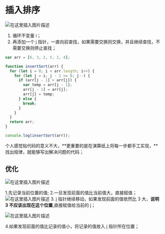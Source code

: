 # 插入排序

![在这里插入图片描述](https://img-blog.csdnimg.cn/20210201150719347.png?x-oss-process=image/watermark,type_ZmFuZ3poZW5naGVpdGk,shadow_10,text_aHR0cHM6Ly9ibG9nLmNzZG4ubmV0L1pIZ29nb2dvaGE=,size_16,color_FFFFFF,t_70)

1. 循环不变量 i；
2. 再添加一个 j 指针，一直向前查找，如果需要交换则交换，并且继续查找，不需要交换则停止查找；

```js
var arr = [6, 3, 2, 5, 1, 4];

function insertSort(arr) {
  for (let i = 0; i < arr.length; i++) {
    for (let j = i; j - 1 >= 0; j--) {
      if (arr[j - 1] > arr[j]) {
        var temp = arr[j - 1];
        arr[j - 1] = arr[j];
        arr[j] = temp;
      } else {
        break;
      }
    }
  }
  return arr;
}

console.log(insertSort(arr));
```

个人感觉贴代码的意义不大，**更重要的是在演算纸上将每一步都手工实现，**找出规律，就能够写出解决问题的代码；

## 优化

![在这里插入图片描述](https://img-blog.csdnimg.cn/20210201172309908.png?x-oss-process=image/watermark,type_ZmFuZ3poZW5naGVpdGk,shadow_10,text_aHR0cHM6Ly9ibG9nLmNzZG4ubmV0L1pIZ29nb2dvaGE=,size_16,color_FFFFFF,t_70)

1.先记录当前位置的值; 2.一旦发现前面的值比当前值大，直接赋值；
![在这里插入图片描述](https://img-blog.csdnimg.cn/20210201172506195.png?x-oss-process=image/watermark,type_ZmFuZ3poZW5naGVpdGk,shadow_10,text_aHR0cHM6Ly9ibG9nLmNzZG4ubmV0L1pIZ29nb2dvaGE=,size_16,color_FFFFFF,t_70) 3. j 指针继续移动，如果发现前面的值依然比 3 大，**说明 3 不应该出现在这个位置**,直接赋值给当前的 j；

![在这里插入图片描述](https://img-blog.csdnimg.cn/20210201172650327.png?x-oss-process=image/watermark,type_ZmFuZ3poZW5naGVpdGk,shadow_10,text_aHR0cHM6Ly9ibG9nLmNzZG4ubmV0L1pIZ29nb2dvaGE=,size_16,color_FFFFFF,t_70)

4.如果发现前面的值比记录的值小，将记录的值放入 j 指针所在位置；
